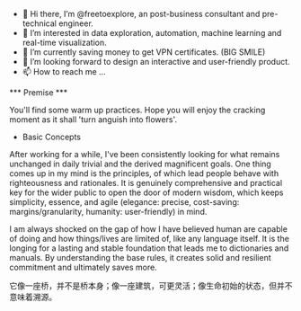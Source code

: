 - 👋 Hi there, I’m @freetoexplore, an post-business consultant and pre-technical engineer.
- 👀 I’m interested in data exploration, automation, machine learning and real-time visualization.
- 🌱 I’m currently saving money to get VPN certificates. (BIG SMILE)
- 💞️ I’m looking forward to design an interactive and user-friendly product. 
- 📫 How to reach me ...

*** Premise ***

You'll find some warm up practices. Hope you will enjoy the cracking moment as it shall 'turn anguish into flowers'.

- Basic Concepts

After working for a while, I've been consistently looking for what remains unchanged in daily trivial and the derived magnificent goals. 
One thing comes up in my mind is the principles, of which lead people behave with righteousness and rationales.
It is genuinely comprehensive and practical key for the wider public to open the door of modern wisdom, 
which keeps simplicity, essence, and agile (elegance: precise, cost-saving: margins/granularity, humanity: user-friendly) in mind.

I am always shocked on the gap of how I have believed human are capable of doing and how things/lives are limited of, like any language itself. 
It is the longing for a lasting and stable foundation that leads me to dictionaries and manuals. By understanding the base rules, it creates solid and resilient commitment and ultimately saves more.



它像一座桥，并不是桥本身；像一座建筑，可更灵活；像生命初始的状态，但并不意味着溯源。

<!---
freetoexplore/freetoexplore is a ✨ special ✨ repository because its `README.md` (this file) appears on your GitHub profile.
You can click the Preview link to take a look at your changes.
--->
